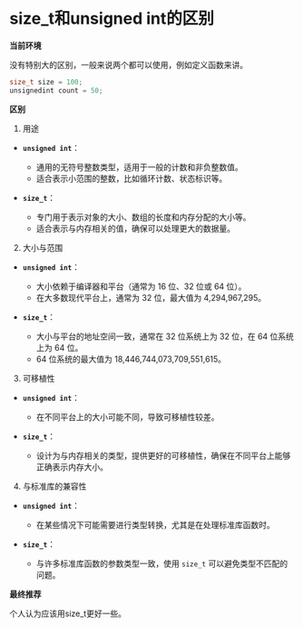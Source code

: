 # size_t和unsigned int的区别

**当前环境**

没有特别大的区别，一般来说两个都可以使用，例如定义函数来讲。

```c
size_t size = 100;
unsignedint count = 50;
```

**区别**

1. 用途

- **`unsigned int`**：
  
  - 通用的无符号整数类型，适用于一般的计数和非负整数值。
  - 适合表示小范围的整数，比如循环计数、状态标识等。
- **`size_t`**：
  
  - 专门用于表示对象的大小、数组的长度和内存分配的大小等。
  - 适合表示与内存相关的值，确保可以处理更大的数据量。

2. 大小与范围

- **`unsigned int`**：
  
  - 大小依赖于编译器和平台（通常为 16 位、32 位或 64 位）。
  - 在大多数现代平台上，通常为 32 位，最大值为 4,294,967,295。
- **`size_t`**：
  
  - 大小与平台的地址空间一致，通常在 32 位系统上为 32 位，在 64 位系统上为 64 位。
  - 64 位系统的最大值为 18,446,744,073,709,551,615。

3. 可移植性

- **`unsigned int`**：
  
  - 在不同平台上的大小可能不同，导致可移植性较差。
- **`size_t`**：
  
  - 设计为与内存相关的类型，提供更好的可移植性，确保在不同平台上能够正确表示内存大小。

4. 与标准库的兼容性

- **`unsigned int`**：
  
  - 在某些情况下可能需要进行类型转换，尤其是在处理标准库函数时。
- **`size_t`**：
  
  - 与许多标准库函数的参数类型一致，使用 `size_t` 可以避免类型不匹配的问题。

**最终推荐**

个人认为应该用size_t更好一些。
